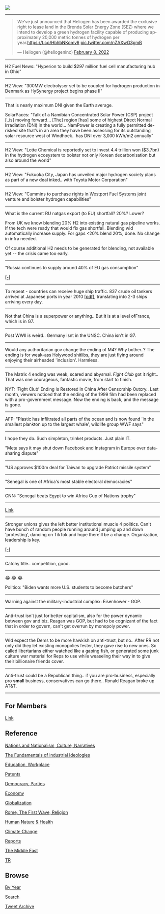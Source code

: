 <img src="https://drive.google.com/uc?export=view&id=1B2wf9R7AMH1d7Vw6e2mucLbIQ5NSjir7"/>

---

<blockquote class="twitter-tweet"><p lang="en" dir="ltr">We&#39;ve just announced that Heliogen has been awarded the exclusive right to lease land in the Brenda Solar Energy Zone (SEZ) where we intend to develop a green hydrogen facility capable of producing approximately 20,000 metric tonnes of hydrogen per year.<a href="https://t.co/HbhbNKomv9">https://t.co/HbhbNKomv9</a> <a href="https://t.co/nZAXwO3gmB">pic.twitter.com/nZAXwO3gmB</a></p>&mdash; Heliogen (@heliogeninc) <a href="https://twitter.com/heliogeninc/status/1491098387004809218?ref_src=twsrc%5Etfw">February 8, 2022</a></blockquote> <script async src="https://platform.twitter.com/widgets.js" charset="utf-8"></script>

---

H2 Fuel News: "Hyperion to build $297 million fuel cell manufacturing hub in Ohio"

---

H2 View: "300MW electrolyser set to be coupled for hydrogen production
in Denmark as HySynergy project begins phase II"

---

That is nearly maximum DNI given the Earth average.

SolarPaces: "Talk of a Namibian Concentrated Solar Power (CSP) project
[..is] moving forward... [The] region [has] some of highest Direct
Normal Irradiation (DNI) in the world... NamPower is creating a fully
permitted de-risked site that’s in an area they have been assessing
for its outstanding solar resource west of Windhoek.. has DNI over
3,000 kWh/m2 annually"

---

H2 View: "Lotte Chemical is reportedly set to invest 4.4 trillion won
($3.7bn) in the hydrogen ecosystem to bolster not only Korean
decarbonisation but also around the world"

---

H2 View: "Fukuoka City, Japan has unveiled major hydrogen society
plans as part of a new deal inked.. with Toyota Motor Corporation"

---

H2 View: "Cummins to purchase rights in Westport Fuel Systems joint
venture and bolster hydrogen capabilities"

---

What is the current RU natgas export (to EU) shortfall? 20%? Lower?

From UK we know blending 20% H2 into existing natural gas pipeline
works. If the tech were ready that would fix gas shortfall. Blending
wld automatically increase supply. For gaps <20% blend 20%, done. No
change in infra needed.

Of course additional H2 needs to be generated for blending, not
available yet -- the crisis came too early.

---

"Russia continues to supply around 40% of EU gas consumption"

[[-]](https://www.bruegel.org/2022/01/can-europe-survive-painlessly-without-russian-gas/)

---

To repeat - countries can receive huge ship traffic. 837 crude oil
tankers arrived at Japanese ports in year 2010
[[pdf](https://iea.blob.core.windows.net/assets/00cf6755-2976-4cd8-be5d-1c27b13d7df3/2013_OSS_Japan.pdf)],
translating into 2-3 ships arriving every day.

---

Not that China is a superpower or anything.. But it is at a level
ofFrance, which is in G7.

---

Post WWII is weird.. Germany isnt in the UNSC. China isn't in G7. 

---

Would any authoritarian gov change the ending of M4? Why bother..? The
ending is for weak-ass Holywood shitlibs, they are just flying around
enjoying their airheaded 'inclusion'. Harmless.

---

The Matrix 4 ending was weak, scared and abysmal. *Fight Club* got it
right.. That was one courageous, fantastic movie, from start to
finish.

NYT: ‘Fight Club’ Ending Is Restored in China After Censorship
Outcry.. Last month, viewers noticed that the ending of the 1999 film
had been replaced with a pro-government message. Now the ending is
back, and the message is gone.

---

AFP: "Plastic has infiltrated all parts of the ocean and is now found
'in the smallest plankton up to the largest whale', wildlife group WWF
says"

---

I hope they do. Such simpleton, trinket products. Just plain IT.

"Meta says it may shut down Facebook and Instagram in Europe over data-sharing dispute"

---

"US approves $100m deal for Taiwan to upgrade Patriot missile system"

---

"Senegal is one of Africa's most stable electoral democracies"

---

CNN: "Senegal beats Egypt to win Africa Cup of Nations trophy"

---

[Link](https://drive.google.com/uc?export=view&id=169fSsDA6hLxPGGG3-8XbyeR9eRFrZvUO)

---

Stronger unions gives the left better institutional muscle 4
politics. Can't have bunch of random people running around jumping up
and down 'protesting', dancing on TikTok and hope there'll be a
change. Organization, leadership is key.

[[-]](2019/08/focus-group-democracy.md)

---

Catchy title.. competition, good.

---

😂 😂 😂 

Politico: "Biden wants more U.S. students to become butchers"

---

Warning against the military-industrial complex: Eisenhower - GOP.

---

Anti-trust isn't just for better capitalism, also for the power
dynamic between gov and biz. Reagan was GOP, but had to be cognizant
of the fact that in order to govern, can't get overrun by monopoly
power.


---

Wld expect the Dems to be more hawkish on anti-trust, but no..  After
RR not only did they let existing monopolies fester, they gave rise to
new ones. So called libertarians either watched like a gaping fish, or
generated some junk culture war material for Reps to use while
weaseling their way in to give their billionaire friends cover.

---

Anti-trust could be a Republican thing.. if you are pro-business,
especially pro **small** business, conservatives can go there.. Ronald
Reagan broke up AT&T.

---

## For Members

[Link](https://thirdwave-members.herokuapp.com)

## Reference

[Nations and Nationalism, Culture, Narratives](/2013/02/nations-and-nationalism.md)

[The Fundamentals of Industrial Ideologies](/2011/04/fundamentals-of-industrial-ideologies.md)

[Education, Workplace](2017/09/education-workplace.md)

[Patents](/2018/09/patents.md)

[Democracy, Parties](/2016/11/democracy.md)

[Economy](/2018/05/economy.md)

[Globalization](/2018/09/globalization.md)

[Rome, The First Wave, Religion](/2017/12/rome.md)

[Human Nature & Health](/2020/07/human-nature.md)

[Climate Change](/2018/12/climate.md)

[Reports](/2019/05/reports.md)

[The Middle East](/2019/07/middleeast.md)

[TR](../tr)

## Browse

[By Year](years.md)

[Search](search.html)

[Tweet Archive](/tweets/README.md)


